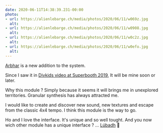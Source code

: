 ```yaml
---
date: 2020-06-11T14:38:39.231-00:00
photo:
- url: https://alienlebarge.ch/media/photos/2020/06/11/w069z.jpg
  alt: 
- url: https://alienlebarge.ch/media/photos/2020/06/11/w0908.jpg
  alt: 
- url: https://alienlebarge.ch/media/photos/2020/06/11/w0c2z.jpg
  alt: 
- url: https://alienlebarge.ch/media/photos/2020/06/11/w0efo.jpg
  alt: 
---
```

[Arbhar](https://www.instruomodular.com/product/arbhar/) is a new addition to the system.

Since I saw it in [Divkids video at Superbooth 2019](https://www.youtube.com/watch?v=0ElweUJB4pA), It will be mine soon or later.

Why this module ? Simply because it seems it will brings me in unexplored territories. Granular synthesis has always attracted me.

I would like to create and discover new sound, new textures and escape from the classic 4x4 tempo. I think this module is the way to go.

Ho and I love the interface. It's unique and so well tought. And you now wich other module has a unique interface ? ... [Lúbadh](https://www.instruomodular.com/product/lubadh/) 👀
